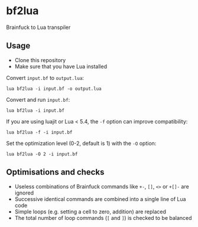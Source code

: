 # bf2lua
Brainfuck to Lua transpiler

## Usage
- Clone this repository
- Make sure that you have Lua installed

Convert ``input.bf`` to ``output.lua``:
```
lua bf2lua -i input.bf -o output.lua
```

Convert and run ``input.bf``:
```
lua bf2lua -i input.bf
```

If you are using luajit or Lua < 5.4, the ``-f`` option can improve compatibility:
```
lua bf2lua -f -i input.bf
```

Set the optimization level (0-2, default is 1) with the ``-O`` option:
```
lua bf2lua -O 2 -i input.bf
```

## Optimisations and checks
- Useless combinations of Brainfuck commands like ``+-``, ``[]``, ``<>`` or ``+[]-`` are ignored
- Successive identical commands are combined into a single line of Lua code
- Simple loops (e.g. setting a cell to zero, addition) are replaced
- The total number of loop commands (``[`` and ``]``) is checked to be balanced
